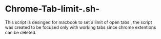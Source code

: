 # Chrome-Tab-limit-.sh-
This script is desinged for macbook to set a limit of open tabs , the script was created to be focused only with working tabs since chrome extentions can be deleted.
